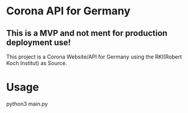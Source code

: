 # Corona API for Germany
## This is a MVP and not ment for production deployment use!
This project is a Corona Website/API for Germany using the RKI(Robert Koch Institut) as Source.

# Usage
python3 main.py
